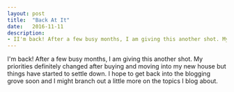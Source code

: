 ```yaml
---
layout: post
title:  "Back At It"
date:   2016-11-11
description:
- II'm back! After a few busy months, I am giving this another shot. My priorities definitely changed after buying and moving into my new house but things have started to settle down. I hope to get back into the blogging grove soon and might branch out a little more on the topics I blog about.
---
```

I'm back! After a few busy months, I am giving this another shot. My priorities definitely changed after buying and moving into my new house but things have started to settle down. I hope to get back into the blogging grove soon and I might branch out a little more on the topics I blog about.
